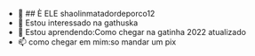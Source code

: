 - 👋 ## È ELE shaolinmatadordeporco12
- 👀 Estou interessado na gathuska
- 🌱 Estou aprendendo:Como chegar na gatinha 2022 atualizado
- 📫 como chegar em mim:so mandar um pix

<!---
shaolinmatadordeporco12/shaolinmatadordeporco12 is a ✨ special ✨ repository because its `README.md` (this file) appears on your GitHub profile.
You can click the Preview link to take a look at your changes.
--->
